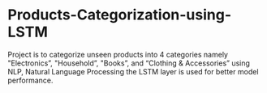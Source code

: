 # Products-Categorization-using-LSTM
Project is to categorize unseen products into 4 categories namely "Electronics”, "Household”, "Books”, and “Clothing &amp; Accessories” using NLP, Natural Language Processing the LSTM layer is used for better model performance.
